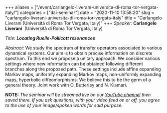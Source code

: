 +++
aliases = ["/event/carlangelo-liverani-universita-di-roma-tor-vergata-italy/"]
categories = ["dai-seminar"]
date = "2020-11-10 13:58:20"
slug = "carlangelo-liverani-universita-di-roma-tor-vergata-italy"
title = "Carlangelo Liverani (Università di Roma Tor Vergata, Italy)"
+++
*Speaker:* **Carlangelo Liverani**  (Università di Roma Tor Vergata,
Italy)

*Title: **Locating Ruelle-Pollicott resonances***

*Abstract:* We study the spectrum of transfer operators associated to
various dynamical systems. Our aim is to obtain precise information on
discrete spectrum. To this end we propose a unitary approach. We
consider various settings where new information can be obtained
following different branches along the proposed path. These settings
include affine expanding Markov maps, uniformly expanding Markov maps,
non-uniformly expanding maps, hyperbolic diffeomorphisms. We believe
this to be the germ of a general theory. Joint work with O. Butterley
and N. Kiamari.

**NOTE:** *The seminar will be streamed live on our [YouTube
channel](https://www.youtube.com/channel/UCyNNg155G3iLS7l-qZjboyg) then
saved there. If you ask questions, with your video feed on or off, you
agree to the use of your image/spoken words for said purpose.*
